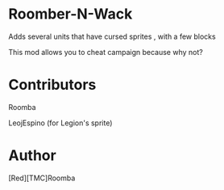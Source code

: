 # Roomber-N-Wack
Adds several units that have cursed sprites , with a few blocks 

This mod allows you to cheat campaign because why not?

# Contributors

Roomba
 
LeojEspino (for Legion's sprite)

# Author

[Red][TMC]Roomba
